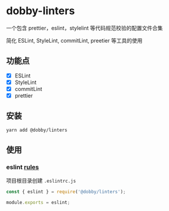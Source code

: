 # dobby-linters
一个包含 prettier，eslint，stylelint 等代码规范校验的配置文件合集

简化 ESLint, StyleLint, commitLint, preetier 等工具的使用

## 功能点

- [x] ESLint
- [x] StyleLint
- [x] commitLint
- [x] prettier

## 安装

```bash
yarn add @dobby/linters
```

## 使用

### eslint [rules](/lib/eslint.js)

项目根目录创建 `.eslintrc.js`

```js
const { eslint } = require('@dobby/linters');

module.exports = eslint;
```
